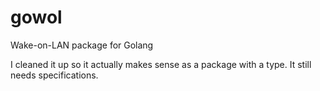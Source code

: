 gowol
=====

Wake-on-LAN package for Golang

I cleaned it up so it actually makes sense as a package with a type. It still needs specifications.
